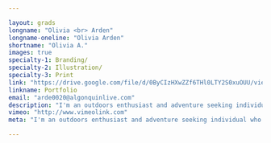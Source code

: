 ```yaml
---

layout: grads
longname: "Olivia <br> Arden"
longname-oneline: "Olivia Arden"
shortname: "Olivia A."
images: true
specialty-1: Branding/
specialty-2: Illustration/
specialty-3: Print
link: "https://drive.google.com/file/d/0ByCIzHXwZZf6THl0LTY2S0xuOUU/view?usp=sharing"
linkname: Portfolio
email: "arde0020@algonquinlive.com"
description: "I'm an outdoors enthusiast and adventure seeking individual who strives to translate both passion and energy into creating meaningful art!"
vimeo: "http://www.vimeolink.com"
meta: "I'm an outdoors enthusiast and adventure seeking individual who strives to translate both passion and energy into creating meaningful art!"

---
```

